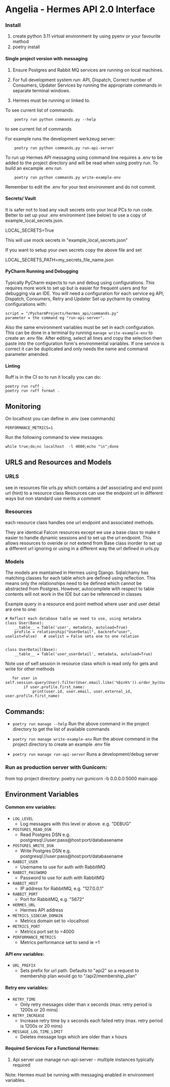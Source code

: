 # Angelia - Hermes API 2.0 Interface

### Install

1) create python 3.11 virtual environment by using pyenv or your favourite method
2) poetry install


#### Single project version with messaging

1) Ensure Postgres and Rabbit MQ services are running on local machines.

2) For full development system run:
    API, Dispatch, Correct number of Consumers, Updater Services by running the
    appropriate commands in separate terminal windows.

3) Hermes must be running or linked to.


To see current list of commands:

```shell
    poetry run python commands.py --help
```
to see current list of commands

For example runs the development werkzeug server:

```shell
    poetry run python commands.py run-api-server
```

To run up Hermes API messaging using command line requires a .env to be added to the project directory
and will be read when using poetry run. To build an excample .env run

```shell
    poetry run python commands.py write-example-env
```
Remember to edit the .env for your test environment and do not commit.

#### Secrets/ Vault

It is safer not to load any vault secrets onto your local PCs to run
code.  Better to set up your .env environment (see below) to use a copy
of example_local_secrets.json.

LOCAL_SECRETS=True

This will use mock secrets in "example_local_secrets.json"

If you want to setup your own secrets copy the above file and set

LOCAL_SECRETS_PATH=my_secrets_file_name.json

#### PyCharm Running and Debugging

Typically PyCharm expects to run and debug using configurations. This requires more work to
set up but is easier for frequent users and for debugging via an IDE. You will need a configuration for each service
eg API, Dispatch, Consumers, Retry and Updater
Set up pycharm by creating configurations with:

    script = "/PycharmProjects/hermes_api/commands.py"
    parameter = the command eg "run-api-server".

Also the same environment variables must be set in each configuration.  This can be done in a terminal
by running ```manage write-example-env``` to create an .env file.  After editing, select all lines and
copy the selection then paste into the configuration form's environmental variables.
If one service is correct it can be duplicated and only needs the name and command
parameter amended.

#### Linting

Ruff is in the CI so to run it locally you can do:

```shell
poetry run ruff .
poetry run ruff format .
```

## Monitoring

On localhost you can define in .env (see commands)

    PERFORMANCE_METRICS=1

Run the following command to view messages:

    while true;do;nc localhost  -l 4000;echo "\n";done


## URLS and Resources and Models
### URLS
see in resources file urls.py which contains a def associating and end point url (hint) to a resource class
Resources can use the endpoint url in different ways but non standard use merits a comment

### Resources
each resource class handles one url endpoint and associated methods.

They are identical Falcon resources except we use a base class to make it easier to handle dynamic sessions and to set
 up the url endpoint.  This allows resources to overide or not extend from Base class inorder to set up a different url
 ignoring or using in a different way the url defined in urls.py

### Models
The models are maintained in Hermes using Django.
Sqlalchamy has matching classes for each table which are defined using reflection. This means only the
relationships need to be defined which cannot be abstracted from Postgres.  However, autocomplete with respect
to table contents will not work in the IDE but can be referenced in classes

Example query in a resource end point method where user and user detail are one to one:

    # Reflect each database table we need to use, using metadata
    class User(Base):
        __table__ = Table('user', metadata, autoload=True)
        profile = relationship("UserDetail", backref="user", uselist=False)   # uselist = False sets one to one relation


    class UserDetail(Base):
        __table__ = Table('user_userdetail', metadata, autoload=True)


Note use of self.session in resource class which is read only for gets and write for other methods

       for user in self.session.query(User).filter(User.email.like('%bink%')).order_by(User.id):
            if user.profile.first_name:
                print(user.id, user.email, user.external_id, user.profile.first_name)



## Commands:
* `poetry run manage --help`
  Run the above command in the project directory to get the list of available commands

* `poetry run manage write-example-env`
  Run the above command in the project directory to create an example .env file

* `poetry run manage run-api-server`
  Runs a development/debug server

### Run as production server with Gunicorn:

from top project  directory:
poetry run gunicorn -b 0.0.0.0:5000 main:app


 ## Environment Variables
 #### Common env variables:
- `LOG_LEVEL`
  - Log messages with this level or above. e.g. "DEBUG"
- `POSTGRES_READ_DSN`
   - Read Postgres DSN e.g. postgresql://user:pass@host:port/databasename
- `POSTGRES_WRITE_DSN`
   - Write Postgres DSN e.g. postgresql://user:pass@host:port/databasename
- `RABBIT_USER`
  - Username to use for auth with RabbitMQ
- `RABBIT_PASSWORD`
  - Password to use for auth with RabbitMQ
- `RABBIT_HOST`
  - IP address for RabbitMQ, e.g. "127.0.0.1"
- `RABBIT_PORT`
  - Port for RabbitMQ, e.g. "5672"
- `HERMES_URL`
  - Hermes API address
- `METRICS_SIDECAR_DOMAIN`
    - Metrics domain set to =localhost
- `METRICS_PORT`
    - Metrics port set to =4000
- `PERFORMANCE_METRICS`
    - Metrics performance set to send ie =1


#### API env variables:
- `URL_PREFIX`
  - Sets prefix for url path. Defaults to "api2" so a request to
    membership plan would go to "/api2/membership_plan"

#### Retry env variables:
- `RETRY_TIME`
  - Only retry messages older than x seconds (max. retry period is 1200s or 20 mins)
- `RETRY_INCREASE`
  - Increase retry time by x seconds each failed retry (max. retry period is 1200s or 20 mins)
- `MESSAGE_LOG_TIME_LIMIT`
  - Deletes message logs which are older than x hours


#### Required Services For a Functional Hermes:
1)  Api server use manage run-api-server - multiple instances typically required

Note:  Hermes must be running with messaging enabled in environment variables.
